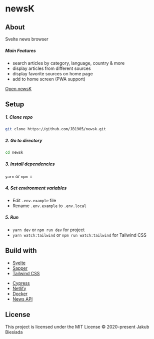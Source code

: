 # newsK

## About

Svelte news browser

##### Main Features

- search articles by category, language, country & more
- display articles from different sources
- display favorite sources on home page
- add to home screen (PWA support)

[Open newsK](https://newsk.netlify.app/)

## Setup

##### 1. Clone repo

```sh
git clone https://github.com/JB1905/newsk.git
```

##### 2. Go to directory

```sh
cd newsk
```

##### 3. Install dependencies

`yarn` or `npm i`

##### 4. Set environment variables

- Edit `.env.example` file
- Rename `.env.example` to `.env.local`

##### 5. Run

- `yarn dev` or `npm run dev` for project
- `yarn watch:tailwind` or `npm run watch:tailwind` for Tailwind CSS

## Build with

- [Svelte](https://svelte.dev/)
- [Sapper](https://sapper.svelte.dev/)
- [Tailwind CSS](https://tailwindcss.com/)
<!-- - [Jest](https://jestjs.io/) -->
- [Cypress](https://www.cypress.io/)
- [Netlify](https://www.netlify.com/)
- [Docker](https://www.docker.com/)
- [News API](https://newsapi.org/)

## License

This project is licensed under the MIT License © 2020-present Jakub Biesiada
